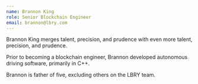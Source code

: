 ```yaml
---
name: Brannon King
role: Senior Blockchain Engineer
email: brannon@lbry.com
---
```


Brannon King merges talent, precision, and prudence with even more talent, precision, and prudence.

Prior to becoming a blockchain engineer, Brannon developed autonomous driving software, primarily in C++.

Brannon is father of five, excluding others on the LBRY team.
